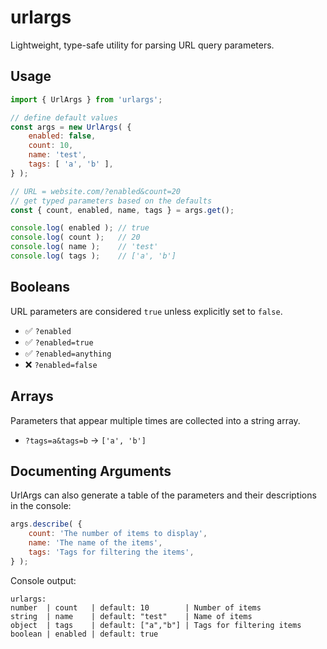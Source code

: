 # urlargs

Lightweight, type-safe utility for parsing URL query parameters.

## Usage

```javascript
import { UrlArgs } from 'urlargs';

// define default values
const args = new UrlArgs( {
	enabled: false,
	count: 10,
	name: 'test',
	tags: [ 'a', 'b' ],
} );

// URL = website.com/?enabled&count=20
// get typed parameters based on the defaults
const { count, enabled, name, tags } = args.get();

console.log( enabled ); // true
console.log( count );   // 20
console.log( name );    // 'test'
console.log( tags );    // ['a', 'b']
```

## Booleans

URL parameters are considered `true` unless explicitly set to `false`.
  - ✅ `?enabled`
  - ✅ `?enabled=true`  
  - ✅ `?enabled=anything`
  - ❌ `?enabled=false`

## Arrays

Parameters that appear multiple times are collected into a string array.
  - `?tags=a&tags=b` → `['a', 'b']`

## Documenting Arguments

UrlArgs can also generate a table of the parameters and their descriptions in the console:

```javascript
args.describe( {
	count: 'The number of items to display',
	name: 'The name of the items',
	tags: 'Tags for filtering the items',
} );
```

Console output:

```
urlargs:
number  | count   | default: 10        | Number of items
string  | name    | default: "test"    | Name of items
object  | tags    | default: ["a","b"] | Tags for filtering items
boolean | enabled | default: true
```
